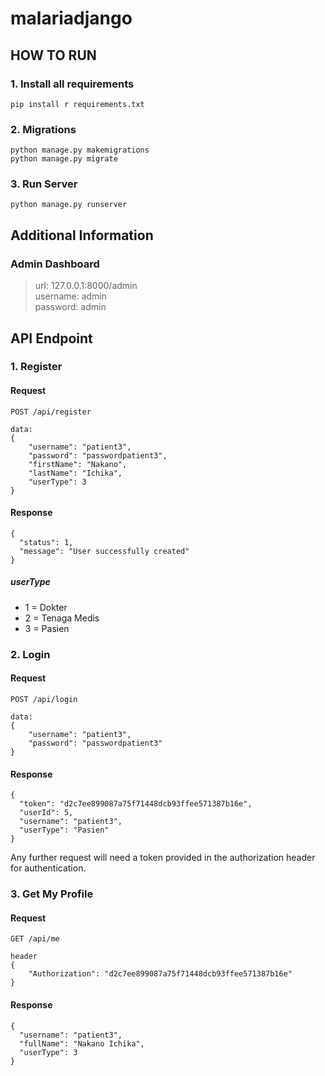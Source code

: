 # malariadjango

## HOW TO RUN
### 1. Install all requirements
```
pip install r requirements.txt
```

### 2. Migrations
```
python manage.py makemigrations
python manage.py migrate
```

### 3. Run Server
```
python manage.py runserver
```
## Additional Information
### Admin Dashboard
> url: 127.0.0.1:8000/admin  
> username: admin  
> password: admin

## API Endpoint
### 1. Register
#### Request
```
POST /api/register

data: 
{
    "username": "patient3",
    "password": "passwordpatient3",
    "firstName": "Nakano",
    "lastName": "Ichika",
    "userType": 3
}
```
#### Response
```
{
  "status": 1,
  "message": "User successfully created"
}
```
##### userType
- 1 = Dokter<br>
- 2 = Tenaga Medis<br>
- 3 = Pasien

### 2. Login
#### Request
```
POST /api/login

data:
{
    "username": "patient3",
    "password": "passwordpatient3"
}
```
#### Response
```
{
  "token": "d2c7ee899087a75f71448dcb93ffee571387b16e",
  "userId": 5,
  "username": "patient3",
  "userType": "Pasien"
}
```
Any further request will need a token provided in the authorization header for authentication.


### 3. Get My Profile
#### Request
```
GET /api/me

header
{
    "Authorization": "d2c7ee899087a75f71448dcb93ffee571387b16e"
}
```
#### Response
```
{
  "username": "patient3",
  "fullName": "Nakano Ichika",
  "userType": 3
}
```